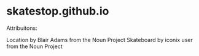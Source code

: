 # skatestop.github.io
Attribuitons:

Location by Blair Adams from the Noun Project
Skateboard by iconix user from the Noun Project
